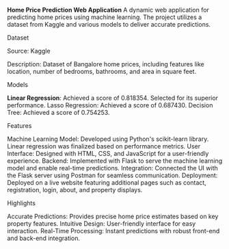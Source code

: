 **Home Price Prediction Web Application**
A dynamic web application for predicting home prices using machine learning. The project utilizes a dataset from Kaggle and various models to deliver accurate predictions.

Dataset

Source: Kaggle

Description: Dataset of Bangalore home prices, including features like location, number of bedrooms, bathrooms, and area in square feet.

Models

**Linear Regression**: Achieved a score of 0.818354. Selected for its superior performance.
Lasso Regression: Achieved a score of 0.687430.
Decision Tree: Achieved a score of 0.754253.

Features

Machine Learning Model: Developed using Python's scikit-learn library. Linear regression was finalized based on performance metrics.
User Interface: Designed with HTML, CSS, and JavaScript for a user-friendly experience.
Backend: Implemented with Flask to serve the machine learning model and enable real-time predictions.
Integration: Connected the UI with the Flask server using Postman for seamless communication.
Deployment: Deployed on a live website featuring additional pages such as contact, registration, login, about, and property displays.

Highlights

Accurate Predictions: Provides precise home price estimates based on key property features.
Intuitive Design: User-friendly interface for easy interaction.
Real-Time Processing: Instant predictions with robust front-end and back-end integration.
